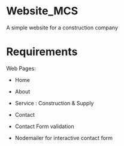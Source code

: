# Website_MCS
A simple website for a construction company
# Requirements
 Web Pages:

   - Home

   - About

   - Service : Construction & Supply

   - Contact

 - Contact Form validation

 - Nodemailer for interactive contact form
